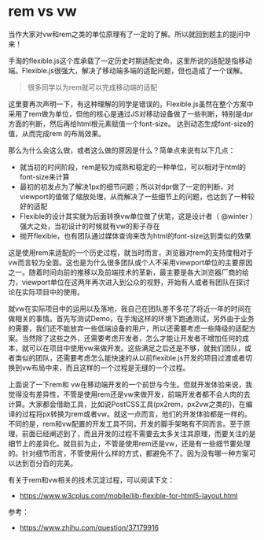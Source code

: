 # rem vs vw


当作大家对vw和rem之类的单位原理有了一定的了解。所以就回到题主的提问中来！

手淘的flexible.js这个库承载了一定历史时期适配史命，这里所说的适配是指移动端。Flexible.js很强大，解决了移动端多端的适配问题，但也造成了一个误解。

> 很多同学以为rem就可以完成移动端的适配

这里要再次声明一下，有这种理解的同学是错误的。Flexible.js虽然在整个方案中采用了rem做为单位，但他的核心是通过JS对移动设备做了一些判断，特别是dpr方面的判断，然后再给html根元素赋值一个font-size。 达到动态生成font-size的值，从而完成rem 的布局效果。

那么为什么会这么做，或者这么做的原因是什么？简单点来说有以下几点：

- 就当初的时间阶段，rem是较为成熟和稳定的一种单位，可以相对于html的font-size来计算
- 最初的初发点为了解决1px的细节问题；所以对dpr做了一定的判断，对viewport的值做了缩放处理，从而解决了一些细节上的问题，也达到了一种较好的适配
- Flexible的设计其实就为后面转换vw单位做了伏笔，这是设计者（ @winter ）强大之处，当初设计的时候就有vw的影子存在
- 抛开flexible，也有团队通过媒体查询来改为html的font-size达到类似的效果

这是使用rem来适配的一个历史过程，就当时而言，浏览器对rem的支持度相对于vw而言较为全面。这也是为什么很多团队或个人不采用viewport单位的主要原因之一。随着时间向前的推移以及前端技术的革新，最主要是各大浏览器厂商的给力，viewport单位在这两年再次进入到公众的视野，开始有人或者有团队在探讨论在实际项目中的使用。

就vw在实际项目中的运用以及落地，我自己在团队差不多花了将近一年的时间在做相关的事情。首先写测试Demo，在手淘这样的环境下跑通测试，另外由于业务的需要，我们还不能放弃一些低端设备的用户，所以还需要考虑一些降级的适配方案。当然除了这些之外，还需要考虑开发者，怎么才能让开发者不增加任何的成本，就可以在项目中使用vw来做开发。这些满足之后还是不够，就我们团队，或者类似的团队，还需要考虑怎么能快速的从以前flexible.js开发的项目过渡或者切换到vw布局中来，而且这样的一个过程是无缝的一个过程。

上面说了一下rem和 vw在移动端开发的一个前世与今生。但就开发体验来说，我觉得没有差异性，不管是使用rem还是vw来做开发，前端开发者都不会人肉的去计算。大家都会借助工具，比如说PostCSS工具(px2rem，px2vw之类的)，在编译的过程将px转换为rem或者vw。就这一点而言，他们的开发体验都是一样的。不同的是，rem和vw配置的开发工具不同，开发的脚手架略有不同而言。至于原理，前面已经阐述到了，而且开发的过程不需要去太多关注其原理，而要关注的是细节上的差异化。就目前为止，不管是使用rem还是vw，还是有一些细节要处理的。针对细节而言，不管使用什么样的方式，都避免不了。因为没有哪一种方案可以达到百分百的完美。

有关于rem和vw相关的技术沉淀过程，可以阅读下文：

- https://www.w3cplus.com/mobile/lib-flexible-for-html5-layout.html


参考：

- https://www.zhihu.com/question/37179916
